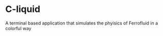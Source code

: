 # C-liquid
A terminal based application that simulates the phyisics of Ferrofluid in a colorful way 
